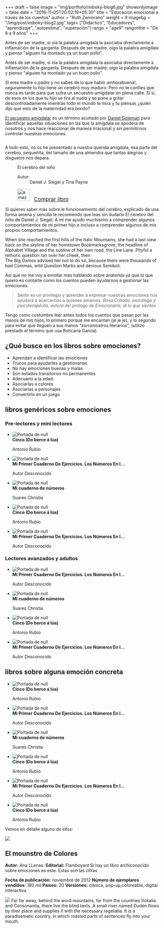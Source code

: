 +++
draft = false
image = "img/portfolio/miboky-blog6.jpg"
showonlyimage = false
date = "2016-11-05T20:02:19+05:30"
title = "Educación emocional a través de los cuentos"
author = "Ruth Zamorano"
weight = 9
imagebg = "/img/post/miboky-blog2.jpg"
tags= ["Didáctico", "Educadores", "aprendizaje", "autoestima", "superación"]
rango = "age9"
rangotittle = "De 6 a 9 años"
+++

Antes de ser madre, si oía la palabra amígdala la asociaba directamente a inflamación de la garganta. Después de ser madre, oigo la palabra amígdala y pienso  "alguien ha montado ya un  buen pollo".
<!--more-->

Antes de ser madre, si oía la palabra amígdala la asociaba directamente a inflamación de la garganta. Después de ser madre, oigo la palabra amígdala y pienso  "alguien ha montado ya un  buen pollo". 

Si eres madre o padre y no sabes de lo que hablo ¡enhorabuena!, seguramente tu hijo tiene un cerebro muy maduro. Pero no te confíes que nunca es tarde para que sufra un secuestro amigdalar en plena calle. Sí sí, de esos en los que tu hijo se tira al suelo y se pone a gritar descontroladamente mientras todo el mundo te mira y tu piensas ¿quién dijo que esto de la maternidad era bonito? 

[El secuestro amigdalar](https://es.wikipedia.org/wiki/El_secuestro_de_la_am%C3%ADgdala) es un término acuñado por [Daniel Goleman](https://es.wikipedia.org/wiki/Daniel_Goleman)  para identificar aquellas situaciones en las que la amígdala se apodera de nosotros y nos hace reaccionar de manera irracional y sin permitirnos controlar nuestras emociones. 

<div class="thumb right"><img src="https://upload.wikimedia.org/wikipedia/commons/thumb/a/ad/EQbrain_optical_stim_en.jpg/300px-EQbrain_optical_stim_en.jpg" alt=""></div>

A todo esto, no os he presentado a nuestra querida amígdala, esa parte del cerebro, pequeñita, del tamaño de una almendra que tantas alegrías y disgustos nos depara.
<aside>
    <figure class="book mini">
    	<figcaption class="bookTitle">El cerebro del niño</figcaption><div class="book-cover"><img src="https://images-na.ssl-images-amazon.com/images/I/51JJsQwn4KL._SX326_BO1,204,203,200_.jpg" alt=""></div><div class="bookDataBox">
                <dl class="bookData">
                    <dt>Autor:</dt>
                    <dd>Daniel J. Siegel y Tina Payne</a>                                    
                    </dd>
                </dl><div class="filters"><div>
                        <img src="/assets/amazon-logo.jpeg" alt="amazon" style="height: 40px; padding-right: 10px">
                        <a href="https://www.amazon.es/cerebro-del-ni%C3%B1o-Fuera-colecci%C3%B3n/dp/8484287149/ref=sr_1_1?s=books&ie=UTF8&qid=1549561135&sr=1-1" target="_blank" style="font-size: 1.25em">Comprar libro</a>
                    </div>
                </div>
            </div>
    </figure>
</aside>
Si quieres saber más sobre le funcionamiento del cerebro, explicado de una forma amena y sencilla te recomiendo que leas sin dudarlo El cerebro del niño de Daniel J. Siegel. A mí me ayudo muchísimo a comprender algunos comportamientos de mi primer hijo e incluso a comprender algunos de mis propios comportamientos.

When she reached the first hills of the Italic Mountains, she had a last view back on the skyline of her hometown Bookmarksgrove, the headline of Alphabet Village and the subline of her own road, the Line Lane. Pityful a rethoric question ran over her cheek, then  
The Big Oxmox advised her not to do so, because there were thousands of bad Commas, wild Question Marks and devious Semikoli.

Así que no me voy a enrollar más hablando sobre anatomía ya que lo que quiero es contarte como los cuentos pueden ayudarnos a gestionar las emociones.

>Sentir es un privilegio y aprender a expresar nuestras emociones nos ayudará a acercarnos a quienes amamos.
<cite>Rosa Collado, psicóloga y psicoterapéuta, autora del prólogo de Emocionario, di lo que sientes</cite>

Tengo como costumbre leer antes todos los cuentos que pasan por las manos de mis hijos, lo primero porque me encantan (je je je), y lo segundo para evitar que lleguen a sus manos "zorromostros literarios", (utilizo prestado el término que usa Boticaria García).

## ¿Qué busco en los libros sobre emociones?
* Aprendan a identificar las emociones
* Trucos para ayudarles a gestionarlas
* No hay emociones buenas y malas
* Son estados transitorios no permanentes
* Adecuarlo a la edad:	
* Asociarlas a colores
* Asociarlas a personajes
* Convertirlo en un juego


<section class="itemsBookList">
	<h2>libros genéricos sobre emociones</h2>
	<h3>Pre-lectores y mini lectores</h3>
	<ul class="item-list" data-childs="5">
    	<li>
			<div class="item-book" onclick="divLink('/books/show/157?max=50&amp;maxsteps=2')">
			    <div class="image">
			    <img src="https://images-eu.ssl-images-amazon.com/images/I/51EsZUzeeML.jpg" alt="Portada de null">
				</div><!-- // image -->
			    <div class="title"><strong>Cinco (Do berce á lúa) </strong></div>
			    <p>Antonio Rubio</p>
			</div>
		</li>
		<li>
			<div class="item-book" onclick="divLink('/books/show/62?max=50&amp;maxsteps=2')">
			    <div class="image">
			    <img src="https://images-eu.ssl-images-amazon.com/images/I/51nKucvrqKL.jpg" alt="Portada de null">
				</div><!-- // image -->
			    <div class="title"><strong>Mi Primer Cuaderno De Ejercicios. Los Números En I... </strong></div>
			    <p>Autor Desconocido</p>
			</div>
		</li>
		<li>
			<div class="item-book" onclick="divLink('/books/show/61?max=50&amp;maxsteps=2')">
				    <div class="image">
				    <img src="https://images-eu.ssl-images-amazon.com/images/I/21qfiB5iiUL.jpg" alt="Portada de null">
					</div><!-- // image -->
				    <div class="title"><strong>Mi cuaderno de números </strong></div>
				    <p>Suares Christia</p>
	        </div>
    	</li>
    	<li>
			<div class="item-book" onclick="divLink('/books/show/157?max=50&amp;maxsteps=2')">
			    <div class="image">
			    <img src="https://images-eu.ssl-images-amazon.com/images/I/51EsZUzeeML.jpg" alt="Portada de null">
				</div><!-- // image -->
			    <div class="title"><strong>Cinco (Do berce á lúa) </strong></div>
			    <p>Antonio Rubio</p>
			</div>
		</li>
		<li>
			<div class="item-book" onclick="divLink('/books/show/62?max=50&amp;maxsteps=2')">
			    <div class="image">
			    <img src="https://images-eu.ssl-images-amazon.com/images/I/51nKucvrqKL.jpg" alt="Portada de null">
				</div><!-- // image -->
			    <div class="title"><strong>Mi Primer Cuaderno De Ejercicios. Los Números En I... </strong></div>
			    <p>Autor Desconocido</p>
			</div>
		</li>
	</ul>
	<h3>Lectores avanzados y adultos</h3>
	<ul class="item-list" data-childs="4">
		<li>
			<div class="item-book" onclick="divLink('/books/show/62?max=50&amp;maxsteps=2')">
			    <div class="image">
			    <img src="https://images-eu.ssl-images-amazon.com/images/I/51nKucvrqKL.jpg" alt="Portada de null">
				</div><!-- // image -->
			    <div class="title"><strong>Mi Primer Cuaderno De Ejercicios. Los Números En I... </strong></div>
			    <p>Autor Desconocido</p>
			</div>
		</li>
		<li>
			<div class="item-book" onclick="divLink('/books/show/61?max=50&amp;maxsteps=2')">
				    <div class="image">
				    <img src="https://images-eu.ssl-images-amazon.com/images/I/21qfiB5iiUL.jpg" alt="Portada de null">
					</div><!-- // image -->
				    <div class="title"><strong>Mi cuaderno de números </strong></div>
				    <p>Suares Christia</p>
	        </div>
    	</li>
    	<li>
			<div class="item-book" onclick="divLink('/books/show/157?max=50&amp;maxsteps=2')">
			    <div class="image">
			    <img src="https://images-eu.ssl-images-amazon.com/images/I/51EsZUzeeML.jpg" alt="Portada de null">
				</div><!-- // image -->
			    <div class="title"><strong>Cinco (Do berce á lúa) </strong></div>
			    <p>Antonio Rubio</p>
			</div>
		</li>
		<li>
			<div class="item-book" onclick="divLink('/books/show/62?max=50&amp;maxsteps=2')">
			    <div class="image">
			    <img src="https://images-eu.ssl-images-amazon.com/images/I/51nKucvrqKL.jpg" alt="Portada de null">
				</div><!-- // image -->
			    <div class="title"><strong>Mi Primer Cuaderno De Ejercicios. Los Números En I... </strong></div>
			    <p>Autor Desconocido</p>
			</div>
		</li>
	</ul>
</section>

<section class="itemsBookList">
	<h2>libros sobre alguna emoción concreta</h2>
	<ul class="item-list" data-childs="6">
    	<li>
			<div class="item-book" onclick="divLink('/books/show/157?max=50&amp;maxsteps=2')">
			    <div class="image">
			    <img src="https://images-eu.ssl-images-amazon.com/images/I/51EsZUzeeML.jpg" alt="Portada de null">
				</div><!-- // image -->
			    <div class="title"><strong>Cinco (Do berce á lúa) </strong></div>
			    <p>Antonio Rubio</p>
			</div>
		</li>
		<li>
			<div class="item-book" onclick="divLink('/books/show/62?max=50&amp;maxsteps=2')">
			    <div class="image">
			    <img src="https://images-eu.ssl-images-amazon.com/images/I/51nKucvrqKL.jpg" alt="Portada de null">
				</div><!-- // image -->
			    <div class="title"><strong>Mi Primer Cuaderno De Ejercicios. Los Números En I... </strong></div>
			    <p>Autor Desconocido</p>
			</div>
		</li>
		<li>
			<div class="item-book" onclick="divLink('/books/show/61?max=50&amp;maxsteps=2')">
				    <div class="image">
				    <img src="https://images-eu.ssl-images-amazon.com/images/I/21qfiB5iiUL.jpg" alt="Portada de null">
					</div><!-- // image -->
				    <div class="title"><strong>Mi cuaderno de números </strong></div>
				    <p>Suares Christia</p>
	        </div>
    	</li>
    	<li>
			<div class="item-book" onclick="divLink('/books/show/157?max=50&amp;maxsteps=2')">
			    <div class="image">
			    <img src="https://images-eu.ssl-images-amazon.com/images/I/51EsZUzeeML.jpg" alt="Portada de null">
				</div><!-- // image -->
			    <div class="title"><strong>Cinco (Do berce á lúa) </strong></div>
			    <p>Antonio Rubio</p>
			</div>
		</li>
		<li>
			<div class="item-book" onclick="divLink('/books/show/62?max=50&amp;maxsteps=2')">
			    <div class="image">
			    <img src="https://images-eu.ssl-images-amazon.com/images/I/51nKucvrqKL.jpg" alt="Portada de null">
				</div><!-- // image -->
			    <div class="title"><strong>Mi Primer Cuaderno De Ejercicios. Los Números En I... </strong></div>
			    <p>Autor Desconocido</p>
			</div>
		</li>
    	<li>
			<div class="item-book" onclick="divLink('/books/show/157?max=50&amp;maxsteps=2')">
			    <div class="image">
			    <img src="https://images-eu.ssl-images-amazon.com/images/I/51EsZUzeeML.jpg" alt="Portada de null">
				</div><!-- // image -->
			    <div class="title"><strong>Cinco (Do berce á lúa) </strong></div>
			    <p>Antonio Rubio</p>
			</div>
		</li>
	</ul>
</section>

Vemos en detalle alguno de ellos:
<div class="circle thumb"><img src="https://static.fnac-static.com/multimedia/Images/ES/NR/6d/00/42/4325485/1540-1.jpg"></div>

## El mounstro de Colores
**Autor:** Ana LLenas. **Editorial:** Flamboyant
Si hay un libro archiconocido sobre emociones es este. Estas son las cifras

**Fecha de publicación:**  noviembre de 2012
**Número de ejemplares vendidos:** 180 mil 
**Paises:** 20
**Versiones:** clásica, pop-up,coloreable, digital interactiva

<img src="https://is4-ssl.mzstatic.com/image/thumb/Purple111/v4/03/0f/67/030f67e5-b5d5-95e5-177f-f925851f7e06/mzl.jlkbtaeu.png/643x0w.jpg">
Far far away, behind the word mountains, far from the countries Vokalia and Consonantia, there live the blind texts. A small river named Duden flows by their place and supplies it with the necessary regelialia. It is a paradisematic country, in which roasted parts of sentences fly into your mouth.